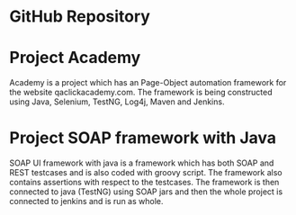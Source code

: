 # GitHub Repository
# Project Academy

Academy is a project which has an Page-Object automation framework for the website qaclickacademy.com.
The framework is being constructed using Java, Selenium, TestNG, Log4j, Maven and Jenkins.

# Project SOAP framework with Java

SOAP UI framework with java is a framework which has both SOAP and REST testcases and is also coded with groovy script. The framework also contains assertions with respect to the testcases. The framework is then connected to java (TestNG) using SOAP jars and then the whole  project is connected to jenkins and is run as whole.

